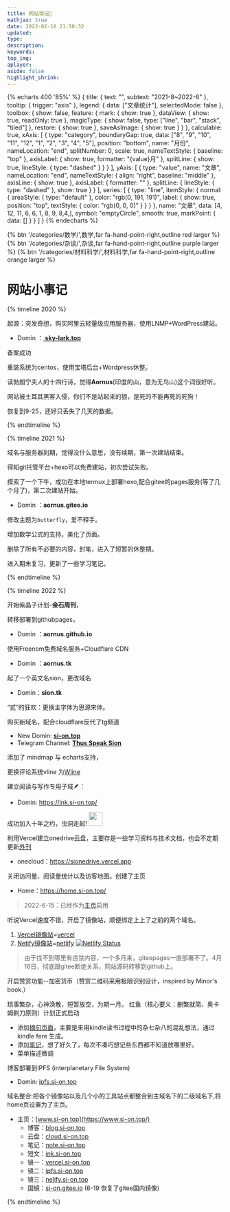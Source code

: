 ```yaml
---
title: 网站琐记📜
mathjax: true
date: 2022-02-18 21:50:32
updated:
type:
description:
keywords:
top_img:
aplayer:
aside: false
highlight_shrink:
---
```


{% echarts 400 '85%' %}
{
    title: {
        text: "",
        subtext: "2021-8~2022-6"
    },
    tooltip: {
        trigger: "axis"
    },
    legend: {
        data: ["文章统计"],
        selectedMode: false
    },
    toolbox: {
        show: false,
        feature: {
            mark: {
                show: true
            },
            dataView: {
                show: true,
                readOnly: true
            },
            magicType: {
                show: false,
                type: ["line", "bar", "stack", "tiled"]
            },
            restore: {
                show: true
            },
            saveAsImage: {
                show: true
            }
        }
    },
    calculable: true,
    xAxis: [
        {
            type: "category",
            boundaryGap: true,
            data: ["8", "9", "10", "11", "12", "1", "2", "3", "4", "5"],
            position: "bottom",
            name: "月份",
            nameLocation: "end",
            splitNumber: 0,
            scale: true,
            nameTextStyle: {
                baseline: "top"
            },
            axisLabel: {
                show: true,
                formatter: "{value}月"
            },
            splitLine: {
                show: true,
                lineStyle: {
                    type: "dashed"
                }
            }
        }
    ],
    yAxis: [
        {
            type: "value",
            name: "文章",
            nameLocation: "end",
            nameTextStyle: {
                align: "right",
                baseline: "middle"
            },
            axisLine: {
                show: true
            },
            axisLabel: {
                formatter: ""
            },
            splitLine: {
                lineStyle: {
                    type: "dashed"
                },
                show: true
            }
        }
    ],
    series: [
        {
            type: "line",
            itemStyle: {
                normal: {
                    areaStyle: {
                        type: "default"
                    },
                    color: "rgb(0, 191, 191)",
                    label: {
                        show: true,
                        position: "top",
                        textStyle: {
                            color: "rgb(0, 0, 0)"
                        }
                    }
                }
            },
            name: "文章",
            data: [4, 12, 11, 6, 6, 1, 8, 9, 8,4,],
            symbol: "emptyCircle",
            smooth: true,
            markPoint: {
                data: []
            }
        }
    ]
}
{% endecharts %}
<div class="btn-center">
<!--{% btn '/categories/Code/',编程,far fa-hand-point-right,outline blue larger %}-->
<!--{% btn '/categories/周刊',周刊,far fa-hand-point-right,outline pink larger %}-->
{% btn '/categories/数学/',数学,far fa-hand-point-right,outline red larger %}
{% btn '/categories/杂谈/',杂谈,far fa-hand-point-right,outline purple larger %}
{% btn '/categories/材料科学/',材料科学,far fa-hand-point-right,outline orange larger %}
<!--{% btn '/categories/Hexo/',Hexo,far fa-hand-point-right,outline green larger %}-->
</div>

# 网站小事记

{% timeline 2020 %}

<!-- timeline 3-20 -->
起源：突发奇想，购买阿里云轻量级应用服务器，使用LNMP+WordPress建站。

<!-- ![逐云雀·新希望](https://cdn.jsdelivr.net/gh/aornus/blogimg/2022b&amp_bo_HgedAwAAAAARALA_&rf_viewer_311.jpg) --> 

* Domin ：[ **sky-lark.top**](https://sky-lark.top)

<!-- endtimeline -->

<!-- timeline 4-15 -->
备案成功
<!-- endtimeline -->
<!-- timeline 6-15 -->
重装系统为centos，使用宝塔后台+Wordpress休整。

<!-- endtimeline -->

<!-- timeline 9-17 -->
读勃朗宁夫人的十四行诗，觉得**Aornus**(印度的山，意为无鸟山)这个词很好听。

<!-- endtimeline -->

<!-- timeline 10-1 -->
网站被土耳其黑客入侵，你们不是站起来的狼，是死的不能再死的死狗！

恢复到9-25，还好只丢失了几天的数据。

<!-- endtimeline -->

{% endtimeline %}

{% timeline 2021 %}

<!-- timeline 3-25 -->
域名与服务器到期，觉得没什么意思，没有续期，第一次建站结束。

<!-- endtimeline -->

<!-- timeline 5-15 -->
得知git托管平台+hexo可以免费建站，初次尝试失败。

<!-- endtimeline -->

<!-- timeline 08-29 -->
摸索了一个下午，成功在本地termux上部署hexo,配合gitee的pages服务(等了几个月了)，第二次建站开始。

* Domin ：**aornus.gitee.io**

<!-- endtimeline -->

<!-- timeline 09-07 -->

修改主题为`butterfly`，爱不释手。

<!-- endtimeline --> 

<!-- timeline 09-13 -->

增加数学公式的支持，美化了页面。

<!-- endtimeline --> 

<!-- timeline 11-25 -->

删除了所有不必要的内容，封笔，进入了短暂的休整期。

<!-- endtimeline --> 

<!-- timeline 12-27 -->

进入期末复习，更新了一些学习笔记。

<!-- endtimeline --> 


{% endtimeline %}

{% timeline 2022 %}

<!-- timeline 02-05 -->

开始紫晶子计划-**金石周刊**，

<!-- endtimeline --> 

<!-- timeline 02-13 -->

转移部署到githubpages，

* Domin ：**aornus.github.io**

<!-- endtimeline --> 

<!-- timeline 02-14 -->

使用Freenom免费域名服务+Cloudflare CDN

* Domin ：**aornus.tk**

<!-- endtimeline --> 

<!-- timeline 02-20 -->

起了一个英文名sion，更改域名

* Domin：**sion.tk**

<!-- endtimeline --> 

<!-- timeline 02-22 -->

“贰”的狂欢：更换主字体为思源宋体。

<!-- endtimeline --> 

<!-- timeline 03-09 -->

购买新域名，配合cloudflare反代了tg频道

* New Domin:  [**si-on.top**]( https://si-on.top)
* Telegram Channel:  [**Thus Speak Sion**]( https://tg.si-on.top)

<!-- endtimeline --> 

<!-- timeline 03-18 -->
添加了 mindmap 与 echarts支持，
<!-- endtimeline --> 

<!-- timeline 03-19 -->
更换评论系统vline 为[Wline](https://waline.js.org/)
<!-- endtimeline --> 

<!-- timeline 03-24 -->
建立阅读与写作专用子域🪶：

* Domin: https://ink.si-on.top/
<!-- endtimeline -->

<!-- timeline 03-28 -->
成功加入十年之约，虫洞走起!
<a href="https://www.foreverblog.cn/go.html" target="_blank"> <img src="https://img.foreverblog.cn/wormhole_3_tp.gif" alt="" style="width:auto;height:32px;" title=" "></a>
<!-- endtimeline -->

<!-- timeline 03-29 -->
利用Vercel建立onedrive云盘，主要存是一些学习资料与技术文档，也会不定期更新[外刊](https://sionedrive.vercel.app/journal)

* onecloud：https://sionedrive.vercel.app
<!-- endtimeline -->

<!-- timeline 04-15 -->
关闭访问量、阅读量统计以及访客地图。创建了主页
* Home：https://home.si-on.top/
> 2022-6-15：已经作为[主页](https://www.si-on.top)启用
<!-- endtimeline -->

<!-- timeline 04-16 -->
听说Vercel速度不错，开启了镜像站，顺便绑定上上了之前的两个域名。
1. [Vercel镜像站](http://sion.tk/)=[vercel](https://sion-eta.vercel.app/)
2. [Netify镜像站](https://aornus.tk)=[netlify](https://625a6bec72983054d0757833--cheery-fudge-471d5e.netlify.app/)
[![Netlify Status](https://api.netlify.com/api/v1/badges/cd86e249-261e-449c-832f-ae47b14d3f78/deploy-status)](https://app.netlify.com/sites/cheery-fudge-471d5e/deploys)

> 由于找不到哪里有违禁内容，一个多月来，giteepages一直部署不了。4月16日，彻底跟gitee断绝关系，网站源码转移到github上。
<!-- endtimeline -->

<!-- timeline 04-17 -->
开启赞赏功能--加密货币（赞赏二维码采用极限识别设计，inspired by Minor's book.）
<!-- endtimeline -->

<!-- timeline 05-19 -->
琐事繁杂，心神涣散，短暂放空，为期一月。
红鱼（核心要义：删繁就简、奥卡姆剃刀原则）计划正式启动
<!-- endtimeline -->

<!-- timeline 6-4 -->
* 添加[摘句页面](/clip)，主要是来用kindle读书过程中的杂七杂八的混乱想法，通过kindle fere 生成。
* 添加[笔记](/cache)，想了好久了，每次不凑巧想记些东西都不知道放哪里好。
* 菜单描述微调
<!-- endtimeline -->

<!-- timeline 06-10 -->
博客部署到IPFS (interplanetary File System)

* Domin: [ipfs.si-on.top](https://ipfs.si-on.top/)
<!-- endtimeline -->

<!-- timeline 06-15 -->
域名整合:把各个镜像站以及几个小的工具站点都整合到主域名下的二级域名下,将home页设置为了主页。
* 主页：[www.si-on.top](https://www.si-on.top/)
    * 博客：[blog.si-on.top](https://blog.si-on.top/)
    * 云盘：[cloud.si-on.top](https://cloud.si-on.top/)
    * 笔记：[note.si-on.top](https://note.si-on.top/)
    * 短文：[ink.si-on.top](https://ink.si-on.top/)
    * 镜一：[vercel.si-on.top](https://vercel.si-on.top/)
    * 镜二：[ipfs.si-on.top](https://ipfs.si-on.top/)
    * 镜三：[nelify.si-on.top](https://netlify.si-on.top/)
    * 国镜：[si-on.gitee.io](https://si-on.gitee.io/) (6-19 恢复了gitee国内镜像)
<!-- endtimeline -->

{% endtimeline %}